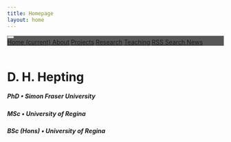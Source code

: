 ```yaml
---
title: Homepage
layout: home
---
```

<!-- body with background image, use white for text -->
<body class="splash">
	<!-- 
		navigation bar, fixed at top
		used this example:
		https://www.quackit.com/html/html_editors/scratchpad/?example=/bootstrap/bootstrap_4/tutorial/bootstrap_4_navbars_fixed_top
	-->
	<nav class="navbar navbar-expand-sm navbar-dark" style="background-color: rgba(32, 32, 32, 0.75);">
		<button class="navbar-toggler" type="button" 
		data-toggle="collapse" data-target="#nav-content" 
		aria-controls="nav-content" aria-expanded="false" aria-label="toggle navigation">
			<span class="navbar-toggler-icon"></span>
		</button>
  		<div class="collapse navbar-collapse collapse" id="nav-content">
  			<div class="navbar-nav">
	  			<a class="nav-item nav-link active" href="./">Home
		  			<span class="sr-only">
		  				(current)
		  			</span>
		  		</a>
				<a class="nav-item nav-link" href="about/">About</a>
				<a class="nav-item nav-link" href="projects/">Projects</a>
				<a class="nav-item nav-link" href="research/">Research</a>
				<a class="nav-item nav-link" href="teaching/">Teaching</a>
				<a class="nav-item nav-link" href="rss/">RSS
					<span class="oi oi-rss">
					</span>
				</a>
				<a class="nav-item nav-link" href="search/">Search
					<span class="oi oi-magnifying-glass">
					</span>
				</a>
				<a class="nav-item nav-link" href="news/">News</a>
			</div>
		</div>
	</nav>
	<!-- 
		main content of web page 
	-->
 	<div class="container-fluid h-100">
		<div class="row h-100">
			<div class="col">
				&nbsp;
			</div>
			<div class="col-8 align-self-center"> 
				<div style="align-items: center;" id="dhhblock">
					<h1>D. H. Hepting</h1>
					<h5>PhD &bull; Simon Fraser University</h5>
					<h5>MSc &bull; University of Regina</h5>
					<h5>BSc (Hons) &bull; University of Regina</h5>
				</div>
			</div>
			<div class="col">
				&nbsp;
    			</div>
		</div>
	</div>
